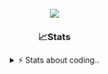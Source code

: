 <div align="center">
  
<p align="center">
  <img src="https://lanyard.cnrad.dev/api/1018290650602553364" />
</p>

### 📈Stats
<details>
    <summary> ⚡ Stats about coding.. </> </summary>
    <br/>

<!--START_SECTION:waka-->
![Code Time](http://img.shields.io/badge/Code%20Time-175%20hrs%2046%20mins-blue)

![Profile Views](http://img.shields.io/badge/Profile%20Views-4-blue)

**🐱 My GitHub Data** 

> 📦 816.4 kB Used in GitHub's Storage 
 > 
> 🏆 21 Contributions in the Year 2025
 > 
> 💼 Opted to Hire
 > 
> 📜 4 Public Repositories 
 > 
> 🔑 11 Private Repositories 
 > 
**I'm an Early 🐤** 

```text
🌞 Morning                27 commits          ██░░░░░░░░░░░░░░░░░░░░░░░   07.42 % 
🌆 Daytime                174 commits         ████████████░░░░░░░░░░░░░   47.80 % 
🌃 Evening                125 commits         █████████░░░░░░░░░░░░░░░░   34.34 % 
🌙 Night                  38 commits          ███░░░░░░░░░░░░░░░░░░░░░░   10.44 % 
```
📅 **I'm Most Productive on Sunday** 

```text
Monday                   23 commits          ██░░░░░░░░░░░░░░░░░░░░░░░   06.32 % 
Tuesday                  45 commits          ███░░░░░░░░░░░░░░░░░░░░░░   12.36 % 
Wednesday                45 commits          ███░░░░░░░░░░░░░░░░░░░░░░   12.36 % 
Thursday                 58 commits          ████░░░░░░░░░░░░░░░░░░░░░   15.93 % 
Friday                   44 commits          ███░░░░░░░░░░░░░░░░░░░░░░   12.09 % 
Saturday                 65 commits          ████░░░░░░░░░░░░░░░░░░░░░   17.86 % 
Sunday                   84 commits          ██████░░░░░░░░░░░░░░░░░░░   23.08 % 
```


📊 **This Week I Spent My Time On** 

```text
🕑︎ Time Zone: Europe/Berlin

💬 Programming Languages: 
TypeScript               6 hrs 58 mins       ███████████████░░░░░░░░░░   59.16 % 
Lua                      1 hr 56 mins        ████░░░░░░░░░░░░░░░░░░░░░   16.52 % 
JavaScript               41 mins             █░░░░░░░░░░░░░░░░░░░░░░░░   05.89 % 
Text                     23 mins             █░░░░░░░░░░░░░░░░░░░░░░░░   03.35 % 
C                        21 mins             █░░░░░░░░░░░░░░░░░░░░░░░░   03.07 % 

🔥 Editors: 
VS Code                  11 hrs 46 mins      █████████████████████████   100.00 % 

🐱‍💻 Projects: 
panel.iced.ro            7 hrs 29 mins       ████████████████░░░░░░░░░   63.63 % 
Unknown Project          56 mins             ██░░░░░░░░░░░░░░░░░░░░░░░   08.01 % 
server-side              40 mins             █░░░░░░░░░░░░░░░░░░░░░░░░   05.71 % 
resources                39 mins             █░░░░░░░░░░░░░░░░░░░░░░░░   05.53 % 
ddasdsaa                 29 mins             █░░░░░░░░░░░░░░░░░░░░░░░░   04.24 % 

💻 Operating System: 
Windows                  11 hrs 46 mins      █████████████████████████   100.00 % 
```

**I Mostly Code in JavaScript** 

```text
JavaScript               7 repos             ████████░░░░░░░░░░░░░░░░░   30.43 % 
Lua                      6 repos             ███████░░░░░░░░░░░░░░░░░░   26.09 % 
Python                   3 repos             ███░░░░░░░░░░░░░░░░░░░░░░   13.04 % 
TypeScript               2 repos             ██░░░░░░░░░░░░░░░░░░░░░░░   08.70 % 
HTML                     1 repo              █░░░░░░░░░░░░░░░░░░░░░░░░   04.35 % 
```




 Last Updated on 14/03/2025 05:40:30 UTC
<!--END_SECTION:waka-->
</details>
